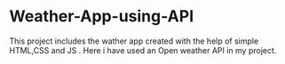 # Weather-App-using-API
This project includes the wather app created with the help of simple HTML,CSS and JS . Here i have used an Open weather API in my project.
